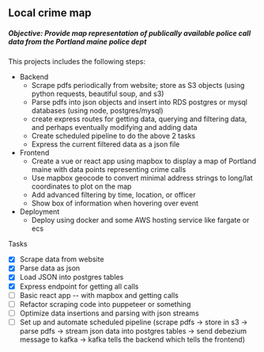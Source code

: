 ## Local crime map

##### Objective: Provide map representation of publically available police call data from the Portland maine police dept


This projects includes the following steps:

- Backend
    - Scrape pdfs periodically from website; store as S3 objects (using python requests, beautiful soup, and s3)
    - Parse pdfs into json objects and insert into RDS postgres or mysql databases (using node, postgres/mysql)
    - create express routes for getting data, querying and filtering data, and perhaps eventually modifying and adding data
    - Create scheduled pipeline to do the above 2 tasks
    - Express the current filtered data as a json file
- Frontend
    - Create a vue or react app using mapbox to display a map of Portland maine with data points representing crime calls 
    - Use mapbox geocode to convert minimal address strings to long/lat coordinates to plot on the map
    - Add advanced filtering by time, location, or officer
    - Show box of information when hovering over event
- Deployment
    - Deploy using docker and some AWS hosting service like fargate or ecs


Tasks
- [x] Scrape data from website 
- [x] Parse data as json
- [x] Load JSON into postgres tables
- [x] Express endpoint for getting all calls
- [ ] Basic react app -- with mapbox and getting calls
- [ ] Refactor scraping code into puppeteer or something
- [ ] Optimize data insertions and parsing with json streams
- [ ] Set up and automate scheduled pipeline (scrape pdfs -> store in s3 -> parse pdfs -> stream json data into postgres tables -> send debezium message to kafka -> kafka tells the backend which tells the frontend)
